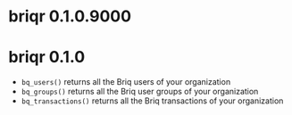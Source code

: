 # briqr 0.1.0.9000

# briqr 0.1.0

* `bq_users()` returns all the Briq users of your organization
* `bq_groups()` returns all the Briq user groups of your organization
* `bq_transactions()` returns all the Briq transactions of your organization
